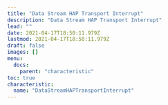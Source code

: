 ```yaml
---
title: "Data Stream HAP Transport Interrupt"
description: "Data Stream HAP Transport Interrupt"
lead: ""
date: 2021-04-17T18:50:11.979Z
lastmod: 2021-04-17T18:50:11.979Z
draft: false
images: []
menu:
  docs:
    parent: "characteristic"
toc: true
characteristic:
  name: "DataStreamHAPTransportInterrupt"
---
```

